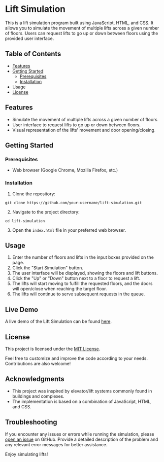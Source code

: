 # Lift Simulation

This is a lift simulation program built using JavaScript, HTML, and CSS. It allows you to simulate the movement of multiple lifts across a given number of floors. Users can request lifts to go up or down between floors using the provided user interface.

## Table of Contents

- [Features](#features)
- [Getting Started](#getting-started)
  - [Prerequisites](#prerequisites)
  - [Installation](#installation)
- [Usage](#usage)
- [License](#license)

## Features

- Simulate the movement of multiple lifts across a given number of floors.
- User interface to request lifts to go up or down between floors.
- Visual representation of the lifts' movement and door opening/closing.

## Getting Started

### Prerequisites

- Web browser (Google Chrome, Mozilla Firefox, etc.)

### Installation

1. Clone the repository:

```shell
git clone https://github.com/your-username/lift-simulation.git
```

2. Navigate to the project directory:

```shell
cd lift-simulation
```

3. Open the `index.html` file in your preferred web browser.

## Usage

1. Enter the number of floors and lifts in the input boxes provided on the page.
2. Click the "Start Simulation" button.
3. The user interface will be displayed, showing the floors and lift buttons.
4. Click the "Up" or "Down" button next to a floor to request a lift.
5. The lifts will start moving to fulfill the requested floors, and the doors will open/close when reaching the target floor.
6. The lifts will continue to serve subsequent requests in the queue.

## Live Demo

A live demo of the Lift Simulation can be found [here](https://astonishing-moonbeam-290d34.netlify.app/).

## License

This project is licensed under the [MIT License](LICENSE).

Feel free to customize and improve the code according to your needs. Contributions are also welcome!

## Acknowledgments

- This project was inspired by elevator/lift systems commonly found in buildings and complexes.
- The implementation is based on a combination of JavaScript, HTML, and CSS.

## Troubleshooting

If you encounter any issues or errors while running the simulation, please [open an issue](https://github.com/your-username/lift-simulation/issues) on GitHub. Provide a detailed description of the problem and any relevant error messages for better assistance.

Enjoy simulating lifts!
